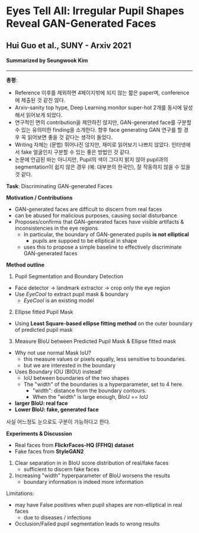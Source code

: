 # Eyes Tell All: Irregular Pupil Shapes Reveal GAN-Generated Faces
## Hui Guo et al., SUNY - Arxiv 2021
#### Summarized by Seungwook Kim
---

**총평**: 
* Reference 이후를 제외하면 4페이지밖에 되지 않는 짧은 paper며, conference에 제출된 것 같진 않다.
* Arxiv-sanity top hype, Deep Learning monitor super-hot 2개를 동시에 달성해서 읽어보게 되었다.
* 연구적인 면의 contribution을 제안하진 않지만, GAN-generated face를 구분할 수 있는 유의미한 finding을 소개한다. 향후 face generating GAN 연구를 할 경우 꼭 읽어보면 좋을 것 같다는 생각이 들었다.
* Writing 자체는 (문법) 뛰어나진 않지만, 재미로 읽어보기 나쁘지 않았다. 인터넷에서 fake 얼굴인지 구분할 수 있는 좋은 방법인 것 같다.
* 논문에 언급된 바는 아니지만, Pupil의 색이 그다지 밝지 않아 pupil과의 segmentation이 쉽지 않은 경우 (예: 대부분의 한국인), 잘 작동하지 않을 수 있을 것 같다.

**Task**: Discriminating GAN-generated Faces

**Motivation / Contributions**
* GAN-generated faces are difficult to discern from real faces
* can be abused for malicious purposes, causing social disturbance
* Proposes/confirms that GAN-generated faces have visible artifacts & inconsistencies in the eye regions
    * In particular, the boundary of GAN-generated pupils **is not elliptical**
        * pupils are suppoed to be elliptical in shape
    * uses this to propose a simple baseline to effectively discriminate GAN-generated faces

**Method outline**
1. Pupil Segmentation and Boundary Detection
* Face detector -> landmark extractor -> crop only the eye region
* Use *EyeCool* to extract pupil mask & boundary
    * *EyeCool* is an existing model
2. Ellipse fitted Pupil Mask
* Using **Least Square-based ellipse fitting method** on the outer boundary of predicted pupil mask
3. Measure BIoU between Predicted Pupil Mask & Ellipse fitted mask
* Why not use normal Mask IoU? 
    * this measure values or pixels equally, less sensitive to boundaries.
    * but we are interested in the boundary
* Uses Boundary IOU (BIOU) instead!
    * IoU between boundaries of the two shapes
    * The "width" of the boundaries is a hyperparameter, set to 4 here.
        * "width": distance from the boundary contours.
        * When the "width" is large enough, BIoU == IoU
* **larger BIoU: real face**
* **Lower BIoU: fake, generated face**

사실 어느정도 눈으로도 구분이 가능하다고 한다.

**Experiments & Discussion**
* Real faces from **FlickrFaces-HQ (FFHQ) dataset**
* Fake faces from **StyleGAN2**

1. Clear separation in in BIoU score distribution of real/fake faces
    * sufficient to discern fake faces
2. Increasing "width" hyperparameter of BIoU worsens the results
    * boundary information is indeed more information

Limitations:
* may have False positives when pupil shapes are non-elliptical in real faces
    * due to diseases / infections
* Occlusion/Failed pupil segmentation leads to wrong results
